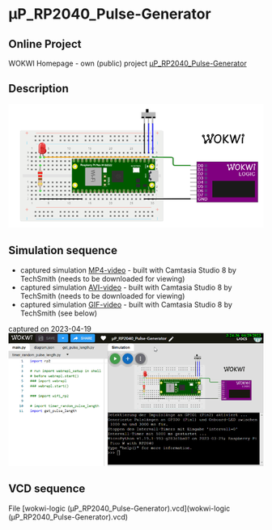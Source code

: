 # µP_RP2040_Pulse-Generator

## Online Project
WOKWI Homepage - own (public) project [µP_RP2040_Pulse-Generator](https://wokwi.com/projects/363282075914340353)

## Description

![1](µP_RP2040_Pulse-Generator.png)

## Simulation sequence
* captured simulation [MP4-video](µP_RP2040_Pulse-Generator.mp4) - built with Camtasia Studio 8 by TechSmith (needs to be downloaded for viewing)  
* captured simulation [AVI-video](µP_RP2040_Pulse-Generator.avi) - built with Camtasia Studio 8 by TechSmith (needs to be downloaded for viewing)
* captured simulation [GIF-video](µP_RP2040_Pulse-Generator.gif) - built with Camtasia Studio 8 by TechSmith (see below)

captured on 2023-04-19  ![GIF-video](µP_RP2040_Pulse-Generator.gif)

## VCD sequence

File [wokwi-logic (µP_RP2040_Pulse-Generator).vcd](wokwi-logic (µP_RP2040_Pulse-Generator).vcd)
